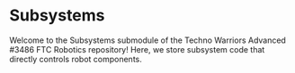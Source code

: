 # Subsystems
Welcome to the Subsystems submodule of the Techno Warriors Advanced #3486 FTC Robotics repository! Here, we store subsystem code that directly controls robot components. 
